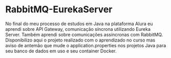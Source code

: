 # RabbitMQ-EurekaServer
No final do meu processo de estudos em Java na plataforma Alura eu aprendi sobre API Gateway, comunicação síncrona utilizando Eureka Server. Também aprendi sobre comunicações assíncronas com RabbitMQ.</br>
Disponibilizo aqui o projeto realizado com o aprendizado no curso mas aviso de antemão que mude o application.properties nos projetos Java para seu banco de dados em uso e seu container Docker.

